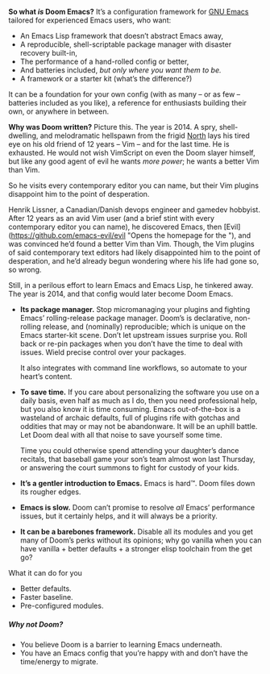 **So what _is_ Doom Emacs?** It’s a configuration framework for [GNU Emacs](https://www.gnu.org/software/emacs/) tailored for experienced Emacs users, who want:

- An Emacs Lisp framework that doesn’t abstract Emacs away,
- A reproducible, shell-scriptable package manager with disaster recovery built-in,
- The performance of a hand-rolled config or better,
- And batteries included, _but only where you want them to be._
- A framework or a starter kit (what’s the difference?)

It can be a foundation for your own config (with as many – or as few – batteries included as you like), a reference for enthusiasts building their own, or anywhere in between.

**Why was Doom written?** Picture this. The year is 2014. A spry, shell-dwelling, and melodramatic hellspawn from the frigid [North](https://www.google.com/maps/place/Canada/@54.723477,-113.7170394,4z/data=!4m5!3m4!1s0x4b0d03d337cc6ad9:0x9968b72aa2438fa5!8m2!3d56.130366!4d-106.346771) lays his tired eye on his old friend of 12 years – Vim – and for the last time. He is exhausted. He would not wish VimScript on even the Doom slayer himself, but like any good agent of evil he wants _more power_; he wants a better Vim than Vim.

So he visits every contemporary editor you can name, but their Vim plugins disappoint him to the point of desperation.

Henrik Lissner, a Canadian/Danish devops engineer and gamedev hobbyist. After 12 years as an avid Vim user (and a brief stint with every contemporary editor you can name), he discovered Emacs, then [Evil](https://github.com/emacs-evil/evil "Opens the homepage for the \"), and was convinced he’d found a better Vim than Vim. Though, the Vim plugins of said contemporary text editors had likely disappointed him to the point of desperation, and he’d already begun wondering where his life had gone so, so wrong.

Still, in a perilous effort to learn Emacs and Emacs Lisp, he tinkered away. The year is 2014, and that config would later become Doom Emacs.
- **Its package manager.** Stop micromanaging your plugins and fighting Emacs’ rolling-release package manager. Doom’s is declarative, non-rolling release, and (nominally) reproducible; which is unique on the Emacs starter-kit scene. Don’t let upstream issues surprise you. Roll back or re-pin packages when you don’t have the time to deal with issues. Wield precise control over your packages.
    
    It also integrates with command line workflows, so automate to your heart’s content.
    
- **To save time.** If you care about personalizing the software you use on a daily basis, even half as much as I do, then you need professional help, but you also know it is time consuming. Emacs out-of-the-box is a wasteland of archaic defaults, full of plugins rife with gotchas and oddities that may or may not be abandonware. It will be an uphill battle. Let Doom deal with all that noise to save yourself some time.
    
    Time you could otherwise spend attending your daughter’s dance recitals, that baseball game your son’s team almost won last Thursday, or answering the court summons to fight for custody of your kids.
    
- **It’s a gentler introduction to Emacs.** Emacs is hard™. Doom files down its rougher edges.
- **Emacs is slow.** Doom can’t promise to resolve _all_ Emacs’ performance issues, but it certainly helps, and it will always be a priority.
- **It can be a barebones framework.** Disable all its modules and you get many of Doom’s perks without its opinions; why go vanilla when you can have vanilla + better defaults + a stronger elisp toolchain from the get go?

What it can do for you

- Better defaults.
- Faster baseline.
- Pre-configured modules.

##### Why _not_ Doom?

- You believe Doom is a barrier to learning Emacs underneath.
- You have an Emacs config that you’re happy with and don’t have the time/energy to migrate.

